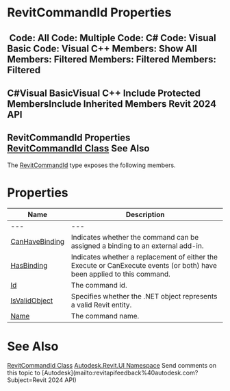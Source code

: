 # RevitCommandId Properties

﻿
 Code: All Code: Multiple Code: C# Code: Visual Basic Code: Visual C++  Members: Show All Members: Filtered Members: Filtered Members: Filtered   
---  
C#Visual BasicVisual C++
Include Protected MembersInclude Inherited Members
Revit 2024 API  
---  
RevitCommandId Properties  
[RevitCommandId Class](0fb2f851-f469-f739-d6ee-89b40b25c4a2.md "RevitCommandId Class") See Also  
---  
The [RevitCommandId](0fb2f851-f469-f739-d6ee-89b40b25c4a2.md "RevitCommandId Class") type exposes the following members.
# Properties
| Name | Description |
| --- | --- |
| --- | --- | --- |
| [CanHaveBinding](bb942b67-bcc5-3bf7-1e99-2b707b366f8e.md "CanHaveBinding Property") | Indicates whether the command can be assigned a binding to an external add-in. |
| [HasBinding](0ac40648-62a9-23ab-c95d-1883f5fb2ac3.md "HasBinding Property") | Indicates whether a replacement of either the Execute or CanExecute events (or both) have been applied to this command. |
| [Id](b8efe78c-07c8-4646-507d-4c9ed07f76be.md "Id Property") | The command id. |
| [IsValidObject](009ccb11-3161-a878-98d8-dcb8a8ac87ff.md "IsValidObject Property") | Specifies whether the .NET object represents a valid Revit entity. |
| [Name](ae38dc06-5009-5560-b940-5ddfaf38b376.md "Name Property") | The command name. |

# See Also
[RevitCommandId Class](0fb2f851-f469-f739-d6ee-89b40b25c4a2.md "RevitCommandId Class")
[Autodesk.Revit.UI Namespace](e86fd90a-8957-02a6-da7f-ced248966e3e.md "Autodesk.Revit.UI Namespace")
Send comments on this topic to [Autodesk](mailto:revitapifeedback%40autodesk.com?Subject=Revit 2024 API)